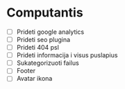 # Computantis

- [ ] Prideti google analytics
- [ ] Prideti seo plugina
- [ ] Prideti 404 psl
- [ ] Prideti informacija i visus puslapius
- [ ] Sukategorizuoti failus
- [ ] Footer
- [ ] Avatar ikona
